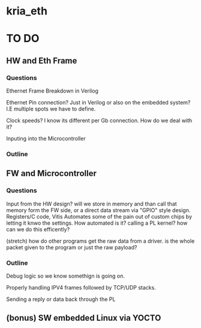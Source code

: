 # kria_eth


# TO DO


## HW and Eth Frame

### Questions 
Ethernet Frame Breakdown in Verilog

Ethernet Pin connection? Just in Verilog or also on the embedded system? I.E multiple spots we have to define.

Clock speeds? I know its different per Gb connection. How do we deal with it?

Inputing into the Microcontroller

### Outline

## FW and Microcontroller

### Questions
Input from the HW design? will we store in memory and than call that memory form the FW side, or a direct data stream via "GPIO" style design.
Registers/C code, Vitis Automates some of the pain out of custom chips by letting it knwo the settings. How automated is it? calling a PL kernel? how can we do this efficently?

(stretch) how do other programs get the raw data from a driver. is the whole packet given to the program or just the raw payload?

### Outline
Debug logic so we know somethign is going on.

Properly handling IPV4 frames followed by TCP/UDP stacks.

Sending a reply or data back through the PL

## (bonus) SW embedded Linux via YOCTO